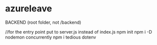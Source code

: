 # azureleave
BACKEND (root folder, not /backend)

//for the entry point put to server.js instead of index.js
npm init
npm i -D nodemon concurrently
npm i tedious dotenv
